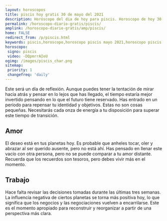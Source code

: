 ```yaml
---
layout: horoscopos
title: piscis hoy gratis 30 de mayo del 2021 
description: Horóscopo del dia de hoy para piscis. Horoscopo de hoy 30 de mayo del 2021. Las predicciones de amor, trabajo, vida personal gratis.
permalink: /horoscopo-diario-gratis/piscis/
amplink: /horoscopo-diario-gratis/amp/piscis/
home: FALSE
redirect_from: /p/piscis.html
keywords: piscis,horoscopo,horoscopo piscis mayo 2021,horoscopo piscis hoy,tarot piscis mayo 2021,horoscopo piscis,tarot piscis hoy,horoscopo de hoy,horoscopo diario,tarot del amor,horoscopo de hoy piscis,horoscopo diario del tarot, Horoscopo de hoy piscis 30 de mayo del 2021,horóscopo del día,signos zodiacales 2021, el horoscopo de hoy
horoscopo:
 signo: piscis
 video: -DQpmrrAIeU
ogimg: /images/piscis_char.png
sitemap:
 priority: 1
 changefreq: 'daily'
---
```



Este será un día de reflexión. Aunque puedes tener la tentación de mirar hacia atrás y pensar en lo lejos que has llegado, el tiempo estaría mejor invertido pensando en lo que el futuro tiene reservado. Has entrado en un período para repensar tu identidad y objetivos. Estas no son cosas pequeñas. Necesitarás cada onza de energía a tu disposición para superar este tiempo de transición.

## Amor

El deseo está en tus planetas hoy. Es probable que anheles tocar, oler y abrazar al ser querido ausente, pero no está ahí. Has pensado en llenar este vacío con otra persona, pero no se puede comparar a tu amor distante. Recuerda que los recuerdos son tesoros, pero debes vivir más en el momento.

## Trabajo

Hace falta revisar las decisiones tomadas durante las últimas tres semanas. La influencia negativa de ciertos planetas se torna más positiva hoy, lo que significa que los negocios y las negociaciones vuelven a encarrilarse. Este es el momento apropiado para reconstruir y reorganizar a partir de una perspectiva más clara.